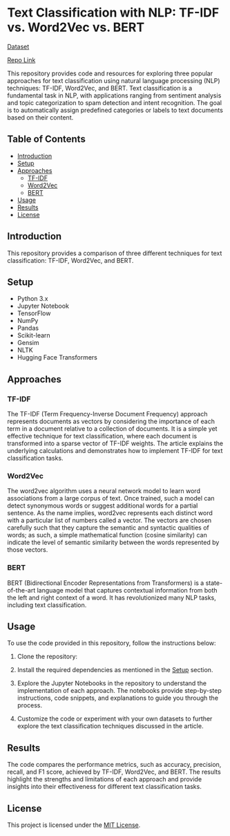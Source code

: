 # Text Classification with NLP: TF-IDF vs. Word2Vec vs. BERT

[Dataset](https://www.kaggle.com/datasets/rmisra/news-category-dataset)

[Repo Link](https://github.com/Legolas2215/News_Category_Classification.git)

This repository provides code and resources for exploring three popular approaches for text classification using natural language processing (NLP) techniques: TF-IDF, Word2Vec, and BERT.
Text classification is a fundamental task in NLP, with applications ranging from sentiment analysis and topic categorization to spam detection and intent recognition. The goal is to automatically assign predefined categories or labels to text documents based on their content.

## Table of Contents

- [Introduction](#introduction)
- [Setup](#setup)
- [Approaches](#approaches)
  - [TF-IDF](#tf-idf)
  - [Word2Vec](#word2vec)
  - [BERT](#bert)
- [Usage](#usage)
- [Results](#results)
- [License](#license)

## Introduction

This repository provides a comparison of three different techniques for text classification: TF-IDF, Word2Vec, and BERT. 

## Setup
- Python 3.x
- Jupyter Notebook
- TensorFlow
- NumPy
- Pandas
- Scikit-learn
- Gensim
- NLTK
- Hugging Face Transformers
  
## Approaches

### TF-IDF

The TF-IDF (Term Frequency-Inverse Document Frequency) approach represents documents as vectors by considering the importance of each term in a document relative to a collection of documents. It is a simple yet effective technique for text classification, where each document is transformed into a sparse vector of TF-IDF weights. The article explains the underlying calculations and demonstrates how to implement TF-IDF for text classification tasks.

### Word2Vec

The word2vec algorithm uses a neural network model to learn word associations from a large corpus of text. Once trained, such a model can detect synonymous words or suggest additional words for a partial sentence. As the name implies, word2vec represents each distinct word with a particular list of numbers called a vector. The vectors are chosen carefully such that they capture the semantic and syntactic qualities of words; as such, a simple mathematical function (cosine similarity) can indicate the level of semantic similarity between the words represented by those vectors.

### BERT

BERT (Bidirectional Encoder Representations from Transformers) is a state-of-the-art language model that captures contextual information from both the left and right context of a word. It has revolutionized many NLP tasks, including text classification.

## Usage

To use the code provided in this repository, follow the instructions below:

1. Clone the repository:

2. Install the required dependencies as mentioned in the [Setup](#setup) section.

3. Explore the Jupyter Notebooks in the repository to understand the implementation of each approach. The notebooks provide step-by-step instructions, code snippets, and explanations to guide you through the process.

4. Customize the code or experiment with your own datasets to further explore the text classification techniques discussed in the article.

## Results

The code compares the performance metrics, such as accuracy, precision, recall, and F1 score, achieved by TF-IDF, Word2Vec, and BERT. The results highlight the strengths and limitations of each approach and provide insights into their effectiveness for different text classification tasks.


## License

This project is licensed under the [MIT License](LICENSE).
